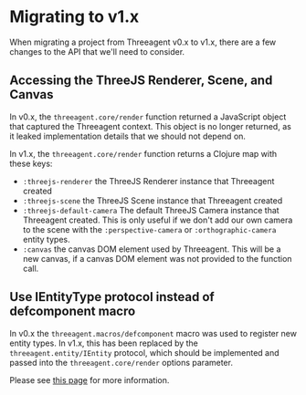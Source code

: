 # Migrating to v1.x

When migrating a project from Threeagent v0.x to v1.x, there are a few changes to the API that
we'll need to consider.

## Accessing the ThreeJS Renderer, Scene, and Canvas

In v0.x, the `threeagent.core/render` function returned a JavaScript object that captured the
Threeagent context. This object is no longer returned, as it leaked implementation details that
we should not depend on.

In v1.x, the `threeagent.core/render` function returns a Clojure map with these keys:
* `:threejs-renderer` the ThreeJS Renderer instance that Threeagent created
* `:threejs-scene` the ThreeJS Scene instance that Threeagent created
* `:threejs-default-camera` The default ThreeJS Camera instance that Threeagent created. This is only useful
if we don't add our own camera to the scene with the `:perspective-camera` or `:orthographic-camera` entity
types.
* `:canvas` the canvas DOM element used by Threeagent. This will be a new canvas, if a canvas DOM element was
not provided to the function call.

## Use IEntityType protocol instead of defcomponent macro

In v0.x the `threeagent.macros/defcomponent` macro was used to register new entity types. In v1.x, this has
been replaced by the `threeagent.entity/IEntity` protocol, which should be implemented and passed into the
`threeagent.core/render` options parameter.

Please see [this page](./extending_threeagent.md) for more information.

